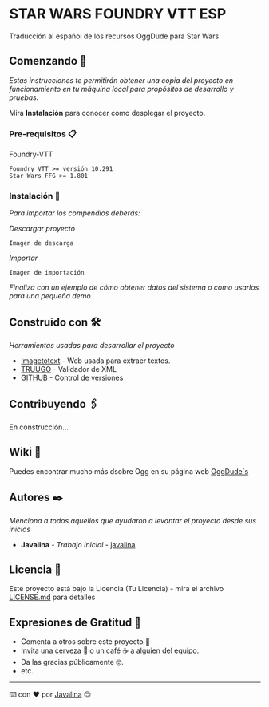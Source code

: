 
# STAR WARS FOUNDRY VTT ESP

Traducción al español de los recursos OggDude para Star Wars

## Comenzando 🚀

_Estas instrucciones te permitirán obtener una copia del proyecto en funcionamiento en tu máquina local para propósitos de desarrollo y pruebas._

Mira **Instalación** para conocer como desplegar el proyecto.


### Pre-requisitos 📋

Foundry-VTT

```
Foundry VTT >= versión 10.291
Star Wars FFG >= 1.801
```

### Instalación 🔧

_Para importar los compendios deberás:_

_Descargar proyecto_

```
Imagen de descarga
```

_Importar_

```
Imagen de importación
```

_Finaliza con un ejemplo de cómo obtener datos del sistema o como usarlos para una pequeña demo_

## Construido con 🛠️

_Herramientas usadas para desarrollar el proyecto_

* [Imagetotext](https://www.imagetotext.io/) - Web usada para extraer textos.
* [TRUUGO](https://www.truugo.com/xml_validator/) - Validador de XML
* [GITHUB](https://rometools.github.io/rome/) - Control de versiones

## Contribuyendo 🖇️
 
En construcción...

## Wiki 📖

Puedes encontrar mucho más dsobre Ogg en su página web [OggDude´s](https://www.swrpgcommunity.com/gm-resources/apps-dice-utilities/oggdudes-generator)

## Autores ✒️

_Menciona a todos aquellos que ayudaron a levantar el proyecto desde sus inicios_

* **Javalina** - *Trabajo Inicial* - [javalina](https://github.com/javalina)

## Licencia 📄

Este proyecto está bajo la Licencia (Tu Licencia) - mira el archivo [LICENSE.md](LICENSE.md) para detalles

## Expresiones de Gratitud 🎁

* Comenta a otros sobre este proyecto 📢
* Invita una cerveza 🍺 o un café ☕ a alguien del equipo. 
* Da las gracias públicamente 🤓.
* etc.



---
⌨️ con ❤️ por [Javalina](https://github.com/javalina) 😊
